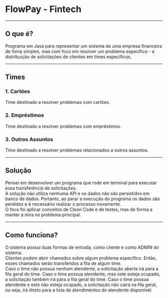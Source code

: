 <h1>FlowPay - Fintech</h1>
<hr />
<h2>O que é?</h2>
<p>
    Programa em Java para representar um sistema de uma empresa financeira de foma simples, 
    mas com foco em resolver um problema específico - a distribuição de solicitações de clientes em times específicos.
</p>
<hr />
<h2>Times</h2>
<h3>1. Cartões</h3>
<p>Time destinado a resolver problemas com cartões.</p>
<h3>2. Empréstimos</h3>
<p>Time destinado a resolver problemas com empréstimos.</p>
<h3>3. Outros Assuntos</h3>
<p>Time destinado a resolver problemas relacionados a outros assuntos.</p>
<hr />
<h2>Solução</h2>
<p>
    Pensei em desenvolver um programa que rode em terminal para executar essa transferência de solicitações.
    <br>
    A solução não utiliza nenhuma API e os dados não são persistidos em banco de dados.
    Portanto, ao parar a execução do programa os dados são perdidos e é necessário realizar o processo novamente.
    <br>
    O foco foi aplicar conceitos de Clean Code e de testes, mas de forma a manter a mira no problema principal.
</p>
<hr />
<h2>Como funciona?</h2>
<p>
    O sistema possui duas formas de entrada, como cliente e como ADMIN do sistema.
    <br />
    Clientes podem abrir chamados sobre algum problema específico. Então, esses chamados serão transferidos a fila de 
    algum time.
    <br />
    Caso o time não possua nenhum atendente, a solicitação aberta irá para a fila geral do time.
    Caso o time possua atendente, mas este esteja ocupado, a solicitação também irá para a fila geral do time.
    Caso o time possua atendente e este não esteja ocupado, a solicitação não cairá na fila geral, ou seja, irá direto
    para a lista de atendimentos do atendente disponível.
</p>
